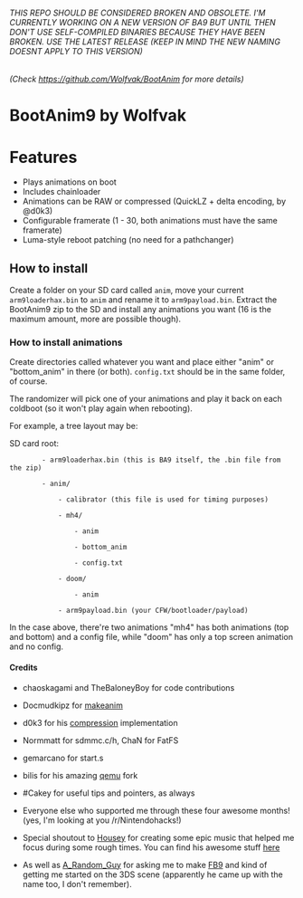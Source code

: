###### THIS REPO SHOULD BE CONSIDERED BROKEN AND OBSOLETE. I'M CURRENTLY WORKING ON A NEW VERSION OF BA9 BUT UNTIL THEN DON'T USE SELF-COMPILED BINARIES BECAUSE THEY HAVE BEEN BROKEN. USE THE LATEST RELEASE (KEEP IN MIND THE NEW NAMING DOESNT APPLY TO THIS VERSION)

###### (Check https://github.com/Wolfvak/BootAnim for more details)

# BootAnim9 by Wolfvak

# Features

- Plays animations on boot
- Includes chainloader
- Animations can be RAW or compressed (QuickLZ + delta encoding, by @d0k3)
- Configurable framerate (1 - 30, both animations must have the same framerate)
- Luma-style reboot patching (no need for a pathchanger)

## How to install

Create a folder on your SD card called `anim`, move your current `arm9loaderhax.bin` to `anim` and rename it to `arm9payload.bin`.
Extract the BootAnim9 zip to the SD and install any animations you want (16 is the maximum amount, more are possible though).

### How to install animations

Create directories called whatever you want and place either "anim" or "bottom_anim" in there (or both). `config.txt` should
be in the same folder, of course.

The randomizer will pick one of your animations and play it back on each coldboot (so it won't play again when rebooting).

For example, a tree layout may be:

SD card root:

			- arm9loaderhax.bin (this is BA9 itself, the .bin file from the zip)

			- anim/

				- calibrator (this file is used for timing purposes)

				- mh4/

					- anim

					- bottom_anim

					- config.txt

				- doom/

					- anim

				- arm9payload.bin (your CFW/bootloader/payload)


In the case above, there're two animations "mh4" has both animations (top and bottom)
and a config file, while "doom" has only a top screen animation and no config.

#### Credits

- chaoskagami and TheBaloneyBoy for code contributions

- Docmudkipz for [makeanim](https://github.com/docmudkipz/makeanim)

- d0k3 for his [compression](https://github.com/d0k3/ban9comp) implementation

- Normmatt for sdmmc.c/h, ChaN for FatFS

- gemarcano for start.s

- bilis for his amazing [qemu](https://github.com/b1l1s/qemu) fork

- \#Cakey for useful tips and pointers, as always

- Everyone else who supported me through these four awesome months! (yes, I'm looking at you /r/Nintendohacks!)

- Special shoutout to [Housey](https://github.com/housebreaker) for creating some epic music that helped me focus during some
rough times. You can find his awesome stuff [here](https://soundcloud.com/housebreaker1)

- As well as [A\_Random\_Guy](https://gbatemp.net/members/a_random_guy.366070/) for asking me to make [FB9](http://github.com/Wolfvak/FakeBrick9)
and kind of getting me started on the 3DS scene (apparently he came up with the name too, I don't remember).
